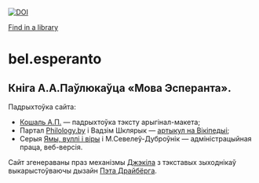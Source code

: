 [![DOI](https://www.zenodo.org/badge/DOI/10.5281/zenodo.3780127.svg)](https://doi.org/10.5281/zenodo.3780127) 
<style type="text/css">@import url("http://www.oclc.org/content/dam/developer-network/badges/badges.css");</style><a class="wctextlink1" href="https://www.worldcat.org/title/mova-esperanta-praktychny-dapamozhnik/oclc/654406685" title="Find this item in a library with WorldCat">Find in a library</a>



# bel.esperanto
## Кніга А.А.Паўлюкаўца «Мова Эсперанта».

Падрыхтоўка сайта:
- [Кошаль А.П.](mailto:alyaksandr.koshal@gmail.com) — падрыхтоўка тэксту арыгінал-макета;
- Партал [Philology.by](https://Philology.by) і Вадзім Шклярык — [артыкул на Вікіпедыі](https://be.wikipedia.org/wiki/%D0%90%D0%B4%D0%B0%D0%BC_%D0%90%D0%BB%D1%8F%D0%BA%D1%81%D0%B0%D0%BD%D0%B4%D1%80%D0%B0%D0%B2%D1%96%D1%87_%D0%9F%D0%B0%D1%9E%D0%BB%D1%8E%D0%BA%D0%B0%D0%B2%D0%B5%D1%86);
- Серыя [Ямы, вуллі і віры](https://vodary.fias.fr/tag/belarusan%C2%B7language/) і М.Севелеў-Дуброўнік — адміністрацыйная праца, веб-версія.

Сайт згенераваны праз механізмы  [Джэкіла](http://jekyllrb.com) з тэкставых зыходнікаў выкарыстоўваючы дызайн [Пэта Драйбёрга](https://patdryburgh.com).
